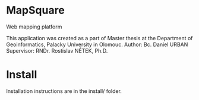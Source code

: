 # MapSquare
Web mapping platform

This application was created as a part of Master thesis at the Department of Geoinformatics, Palacky University in Olomouc.
Author: Bc. Daniel URBAN
Supervisor: RNDr. Rostislav NÉTEK, Ph.D.


# Install
Installation instructions are in the install/ folder.
